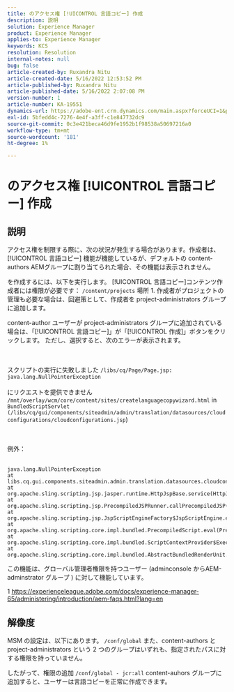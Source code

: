 ```yaml
---
title: のアクセス権 [!UICONTROL 言語コピー] 作成
description: 説明
solution: Experience Manager
product: Experience Manager
applies-to: Experience Manager
keywords: KCS
resolution: Resolution
internal-notes: null
bug: false
article-created-by: Ruxandra Nitu
article-created-date: 5/16/2022 12:53:52 PM
article-published-by: Ruxandra Nitu
article-published-date: 5/16/2022 2:07:08 PM
version-number: 1
article-number: KA-19551
dynamics-url: https://adobe-ent.crm.dynamics.com/main.aspx?forceUCI=1&pagetype=entityrecord&etn=knowledgearticle&id=2e4a6f36-17d5-ec11-a7b5-000d3a37750e
exl-id: 5bfedd4c-7276-4e4f-a3ff-c1e847732dc9
source-git-commit: 0c3e421beca46d9fe1952b1f98538a50697216a0
workflow-type: tm+mt
source-wordcount: '181'
ht-degree: 1%

---
```


# のアクセス権 [!UICONTROL 言語コピー] 作成

## 説明


アクセス権を制限する際に、次の状況が発生する場合があります。作成者は、 [!UICONTROL 言語コピー] 機能が機能しているが、デフォルトの content-authors AEMグループに割り当てられた場合、その機能は表示されません。

を作成するには、以下を実行します。 [!UICONTROL 言語コピー]コンテンツ作成者には権限が必要です： `/content/projects` 場所 1. 作成者がプロジェクトの管理も必要な場合は、回避策として、作成者を project-administrators グループに追加します。

content-author ユーザーが project-administrators グループに追加されている場合は、「[!UICONTROL 言語コピー]」が「[!UICONTROL 作成]」ボタンをクリックします。 ただし、選択すると、次のエラーが表示されます。


<br><br>スクリプトの実行に失敗しました `/libs/cq/Page/Page.jsp: java.lang.NullPointerException`<br><br>
にリクエストを提供できません `/mnt/overlay/wcm/core/content/sites/createlanguagecopywizard.html` in `BundledScriptServlet (/libs/cq/gui/components/siteadmin/admin/translation/datasources/cloudconfigurations/cloudconfigurations.jsp`)

<br><br>例外：<br><br>

```
java.lang.NullPointerException
at libs.cq.gui.components.siteadmin.admin.translation.datasources.cloudconfigurations.cloudconfigurations__002e__jsp._jspService(cloudconfigurations__002e__jsp.java:183)
at org.apache.sling.scripting.jsp.jasper.runtime.HttpJspBase.service(HttpJspBase.java:70)
at org.apache.sling.scripting.jsp.PrecompiledJSPRunner.callPrecompiledJSP(PrecompiledJSPRunner.java:72)
at org.apache.sling.scripting.jsp.JspScriptEngineFactory$JspScriptEngine.eval(JspScriptEngineFactory.java:583)
at org.apache.sling.scripting.core.impl.bundled.PrecompiledScript.eval(PrecompiledScript.java:56)
at org.apache.sling.scripting.core.impl.bundled.ScriptContextProvider$ExecutableContext.eval(ScriptContextProvider.java:170)
at org.apache.sling.scripting.core.impl.bundled.AbstractBundledRenderUnit.eval(AbstractBundledRenderUnit.java:135)
```




この機能は、グローバル管理者権限を持つユーザー (adminconsole からAEM-adminstrator グループ ) に対して機能しています。



1 https://experienceleague.adobe.com/docs/experience-manager-65/administering/introduction/aem-faqs.html?lang=en


## 解像度


MSM の設定は、以下にあります。 `/conf/global` また、content-authors と project-administrators という 2 つのグループはいずれも、指定されたパスに対する権限を持っていません。

したがって、権限の追加 `/conf/global - jcr:all` content-auhors グループに追加すると、ユーザーは言語コピーを正常に作成できます。
